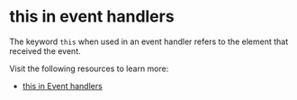 # this in event handlers

The keyword `this` when used in an event handler refers to the element that received the event.

Visit the following resources to learn more:

- [this in Event handlers](https://www.w3schools.com/js/js_this.asp)
